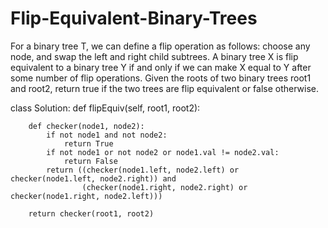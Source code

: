 # Flip-Equivalent-Binary-Trees

For a binary tree T, we can define a flip operation as follows: choose any node, and swap the left and right child subtrees.
A binary tree X is flip equivalent to a binary tree Y if and only if we can make X equal to Y after some number of flip operations.
Given the roots of two binary trees root1 and root2, return true if the two trees are flip equivalent or false otherwise.

class Solution:
    def flipEquiv(self, root1, root2):
        
        def checker(node1, node2):
            if not node1 and not node2:
                return True
            if not node1 or not node2 or node1.val != node2.val:
                return False
            return ((checker(node1.left, node2.left) or checker(node1.left, node2.right)) and
                    (checker(node1.right, node2.right) or checker(node1.right, node2.left)))
        
        return checker(root1, root2)
